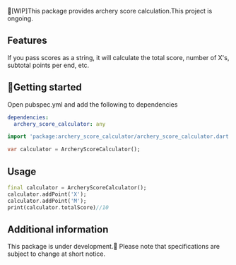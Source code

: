 <!--
This README describes the package. If you publish this package to pub.dev,
this README's contents appear on the landing page for your package.

For information about how to write a good package README, see the guide for
[writing package pages](https://dart.dev/guides/libraries/writing-package-pages).

For general information about developing packages, see the Dart guide for
[creating packages](https://dart.dev/guides/libraries/create-library-packages)
and the Flutter guide for
[developing packages and plugins](https://flutter.dev/developing-packages).
-->

🚧[WIP]This package provides archery score calculation.This project is ongoing.

## Features

If you pass scores as a string, it will calculate the total score, number of X's, subtotal points per end, etc.

## 🚀Getting started

Open pubspec.yml and add the following to dependencies

```yml
dependencies:
  archery_score_calculator: any
```

```dart
import 'package:archery_score_calculator/archery_score_calculator.dart';

var calculator = ArcheryScoreCalculator();
```

## Usage

```dart
final calculator = ArcheryScoreCalculator();
calculator.addPoint('X');
calculator.addPoint('M');
print(calculator.totalScore)//10
```

## Additional information

This package is under development.🔨 Please note that specifications are subject to change at short notice.
